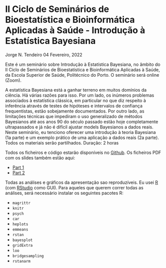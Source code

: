 II Ciclo de Seminários de Bioestatística e Bioinformática Aplicadas à Saúde - Introdução à Estatística Bayesiana
================
Jorge N. Tendeiro
04 Fevereiro, 2022

Este é um seminário sobre Introdução à Estatística Bayesiana, no âmbito do II Ciclo de Seminários de Bioestatística e Bioinformática Aplicadas à Saúde, da Escola Superior de Saúde, Politécnico do Porto. O seminário será online (Zoom).

A estatística Bayesiana está a ganhar terreno em muitos domínios da ciência. Há várias razões para isso. Por um lado, os inúmeros problemas associados à estatística clássica, em particular no que diz respeito à inferência através de testes de hipóteses e intervalos de confiança frequentistas, estão sobejamente documentados. Por outro lado, as limitações técnicas que impediram o uso generalizado de métodos Bayesianos até aos anos 90 do século passado estão hoje completamente ultrapassados e já não é difícil ajustar models Bayesianos a dados reais. Neste seminário, eu tenciono oferecer uma introdução à teoria Bayesiana (1a parte) e um exemplo prático de uma aplicação a dados reais (2a parte). Todos os materiais serão partilhados.
Duração: 2 horas

Todos os ficheiros e código estarão disponíveis no 
[Github](https://github.com/jorgetendeiro/Seminario-IntroBayesStats). Os ficheiros PDF com os slides também estão aqui:

- [Part 1](slides/Part1.pdf)
- [Part 2](slides/Part2.pdf)

Todas as análises e gráficos da apresentação sao reproduzíveis. Eu usei [R](https://www.r-project.org) (com
[RStudio](https://rstudio.com) como GUI). Para aqueles que querem correr todas as análises, será necessário instalar os seguintes pacotes R: 

- `magrittr`
- `knitr`
- `psych`
- `car`
- `heplots`
- `emmeans`
- `rstan`
- `bayesplot`
- `gridExtra`
- `loo`
- `bridgesampling`
- `rstanarm`
